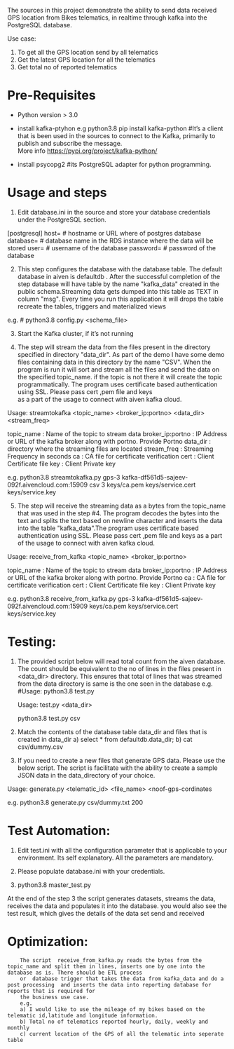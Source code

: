 The sources in this project demonstrate the ability to send data received GPS location from Bikes telematics, in realtime through kafka into the PostgreSQL database.

Use case:
   1) To get all the GPS location send by all telematics
   2) Get the latest GPS location for all the telematics
   3) Get total no of reported telematics

# Pre-Requisites
- Python version > 3.0

- install kafka-ptyhon   e.g python3.8 pip install kafka-python
  #It’s a client that is been used in the sources to connect to the Kafka, primarily to publish and subscribe the message.  
     More info https://pypi.org/project/kafka-python/

- install psycopg2
  #its PostgreSQL adapter for python programming.

# Usage and steps

1) Edit database.ini in the source and store your database credentials under the PostgreSQL section.

[postgresql]
host=<host name or URI >      # hostname or URL where of postgres database
database=<database name>      # database name in the RDS instance where the data will be stored
user=<username>               # username of the database
password=<password>           # password of the database


2)  This step configures the database with the database table. The default database in aiven is defaultdb .  After the successful completion of the step 
    database will have  table by the name "kafka_data" created in the public  schema.Streaming data gets dumped into this table as TEXT in column "msg". 
    Every time you run this application it will drops the table recreate the tables, triggers and materialized views

e.g. #  python3.8 config.py <schema_file>

3) Start the Kafka cluster, if it’s not running


4) The step will stream the data from the files present in the directory  specified in directory "data_dir". As part of the demo I have some demo files containing 
   data in this directory by the name "CSV".  When the program is run it will sort and stream all the files and send the data on the specified topic_name. if the 
   topic is not there it will create  the topic programmatically. The program uses certificate based authentication using SSL. Please pass cert ,pem file and keys  
   as a part of the usage to connect with aiven kafka cloud.

Usage: streamtokafka <topic_name> <broker_ip:portno> <data_dir> <stream_freq> <ca> <cert> <key>
 
 topic_name	  : Name of the topic to stream data
 broker_ip:portno : IP Address or URL of the kafka broker along with portno. Provide Portno 
 data_dir         : directory where the streaming files are located
 stream_freq      : Streaming Frequency in seconds 
 ca               : CA file for certificate verification 
 cert             : Client Certificate file
 key              : Client Private key 

e.g. python3.8 streamtokafka.py gps-3  kafka-df561d5-sajeev-092f.aivencloud.com:15909 csv 3   keys/ca.pem keys/service.cert  keys/service.key 

5) The step will receive the streaming data as a bytes from the topic_name that was used in the step #4. The program decodes the bytes into the text and splits 
   the text based on  newline character and inserts the data into the table "kafka_data".The program uses certificate based authentication using SSL. Please pass 
   cert ,pem file and keys  as a part of the usage to connect with aiven kafka cloud.


Usage: receive_from_kafka  <topic_name> <broker_ip:portno> <ca> <cert> <key>
 
 topic_name	  : Name of the topic to stream data
 broker_ip:portno : IP Address or URL of the kafka broker along with portno. Provide Portno 
 ca               : CA file for certificate verification 
 cert             : Client Certificate file
 key              : Client Private key 

e.g. python3.8 receive_from_kafka.py gps-3  kafka-df561d5-sajeev-092f.aivencloud.com:15909  keys/ca.pem keys/service.cert  keys/service.key

# Testing:

1) The provided  script below will read total count from the aiven database. The count should be equivalent to the no of lines in the files present in <data_dir> directory.
   This ensures that total of lines that was streamed from the data directory is same is the one seen in the database
   e.g. #Usage: python3.8 test.py  

   Usage: test.py  <data_dir>

   python3.8 test.py csv

2) Match the contents of the database table data_dir and files that is created in data_dir 
   a) select * from defaultdb.data_dir; 
   b) cat csv/dummy.csv

3) If you need to create a new files that generate GPS data. Please use the below script. The script is facilitate with the ability to create a sample JSON data in the data_directory of your choice.

Usage: generate.py  <telematic_id> <file_name> <noof-gps-cordinates

e.g.   python3.8 generate.py  csv/dummy.txt 200 

# Test Automation:
 1) Edit test.ini with all the configuration parameter that is applicable to your environment. Its self explanatory. All the parameters are mandatory.
 
 2) Please populate database.ini with your credentials.
 
 3) python3.8 master_test.py 
  
 At the end of the step 3 the script generates datasets, streams the data, receives the data and populates it into the database.
  you would also see the test result, which gives the details of the data set send and received
 
# Optimization:

        The script  receive_from_kafka.py reads the bytes from the topic_name and split them in lines, inserts one by one into the database as is. There should be ETL process 
        or  database trigger that takes the data from kafka_data and do a post processing  and inserts the data into reporting database for reports that is required for 
        the business use case.
        e.g.
        a) I would like to use the mileage of my bikes based on the telematic id,latitude and longitude information.
        b) Total no of telematics reported hourly, daily, weekly and monthly
        c) current location of the GPS of all the telematic into seperate table
        
        

      
